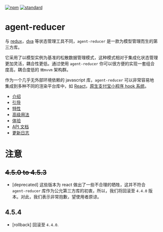 [![npm][npm-image]][npm-url]
[![standard][standard-image]][standard-url]

[npm-image]: https://img.shields.io/npm/v/agent-reducer.svg?style=flat-square
[npm-url]: https://www.npmjs.com/package/agent-reducer
[standard-image]: https://img.shields.io/badge/code%20style-standard-brightgreen.svg?style=flat-square
[standard-url]: http://npm.im/standard

# agent-reducer

与 [redux](https://redux.js.org)，[dva](https://dvajs.com) 等状态管理工具不同，`agent-reducer` 是一款为模型管理而生的第三方库。

它采用了以模型实例为基准的松散数据管理模式，这种模式相对于集成化状态管理更加灵活，耦合性更低。通过使用 `agent-reducer` 你可以很方便的实现一套组合度高，耦合度低的 `微mvvm` 架构群。

作为一个几乎无外部环境依赖的 javascript 库，`agent-reducer` 可以非常容易地集成到多种不同的渲染平台库中，如 [React](https://reactjs.org)，[原生支付宝小程序 hook 系统](https://github.com/shensai06/mini-hook)。


* [介绍](/zh/introduction.md)
* [引导](/zh/guides.md)
* [特性](/zh/feature.md)
* [高级用法](/zh/advanced.md)
* [体验](/zh/experience.md)
* [API 文档](/zh/api.md)
* [更新日志](/zh/changes.md)

# 注意

## ~~4.5.0 to 4.5.3~~

* [deprecated]  这些版本为 react 做出了一些不合理的牺牲，这并不符合 `agent-reducer` 库作为公允第三方库的初衷，所以，我们将回滚至 `4.4.0` 版本。对此，我们表示非常抱歉，望使用者原谅。

## 4.5.4

* [rollback] 回滚至 `4.4.0`.